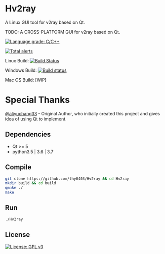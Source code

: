 # Hv2ray
A Linux GUI tool for v2ray based on Qt.

TODO: A CROSS-PLATFORM GUI for v2ray based on Qt.

[![Language grade: C/C++](https://img.shields.io/lgtm/grade/cpp/g/lhy0403/Hv2ray.svg?logo=lgtm&logoWidth=18)](https://lgtm.com/projects/g/lhy0403/Hv2ray/context:cpp)

[![Total alerts](https://img.shields.io/lgtm/alerts/g/lhy0403/Hv2ray.svg?logo=lgtm&logoWidth=18)](https://lgtm.com/projects/g/lhy0403/Hv2ray/alerts/)

Linux Build:
[![Build Status](https://travis-ci.com/lhy0403/Hv2ray.svg?branch=master)](https://travis-ci.com/lhy0403/Hv2ray)

Windows Build:
[![Build status](https://ci.appveyor.com/api/projects/status/ml51d2s41pqmfgme?svg=true)](https://ci.appveyor.com/project/lhy0403/hv2ray)

Mac OS Build: 
\[WIP]

# Special Thanks
[@aliyuchang33](https://github.com/aliyuchang33) - Original Author, who initially created this project and gives idea of using Qt to implement.

## Dependencies
- Qt >= 5
- python3.5 | 3.6 | 3.7

## Compile
```bash
git clone https://github.com/lhy0403/Hv2ray && cd Hv2ray
mkdir build && cd build
qmake ./
make
```

## Run

```bash
./Hv2ray
```

## License

[![License: GPL v3](https://img.shields.io/badge/License-GPL%20v3-blue.svg)](https://www.gnu.org/licenses/gpl-3.0)
